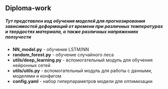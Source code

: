 ## Diploma-work
##### Тут представлен код обучения моделей для прогнозирования зависимостей деформаций от времени при различных температурах и твердостях материала, а также различных напряжениях ползучести

- **NN_model.py** - обучение LSTM/NN
- **random_forest.py** - обучение случайного леса
- **utils/deep_learning.py** - вспомогательный модуль для обучения нейронных сетей
- **utils/utils.py** - вспомогательный модуль для работы с данными, моделями и конфигом
- **config.yaml** - набор гиперпараметров модели для оптимизации
